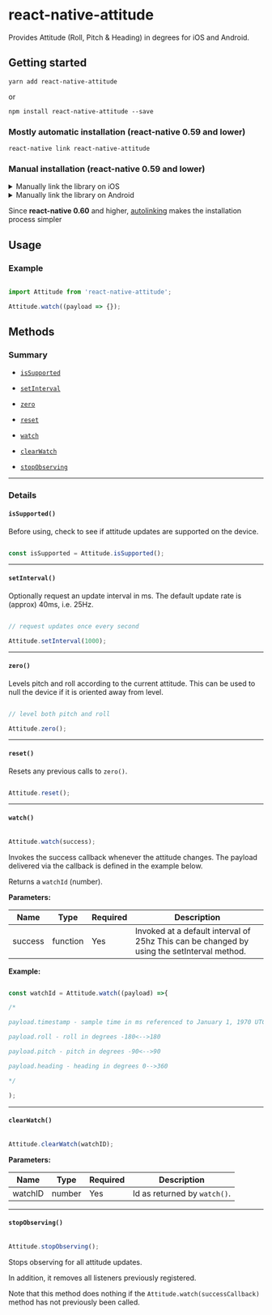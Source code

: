   
# react-native-attitude

Provides Attitude (Roll, Pitch & Heading) in degrees for iOS and Android.
  
## Getting started

`yarn add react-native-attitude`

or

`npm install react-native-attitude --save`

### Mostly automatic installation (react-native 0.59 and lower)

`react-native link react-native-attitude`

### Manual installation (react-native 0.59 and lower)

<details>
<summary>Manually link the library on iOS</summary>

### `Open RNAttitude.xcodeproj in Xcode`

Drag `RNAttitude.xcodeproj` to your project on Xcode (usually under the Libraries group on Xcode):

![xcode-add](https://facebook.github.io/react-native/docs/assets/AddToLibraries.png)

### Link `libRNAttitude.a` binary with libraries

Click on your main project file (the one that represents the `.xcodeproj`) select `Build Phases` and drag the static library from the `Products` folder inside the Library you are importing to `Link Binary With Libraries` (or use the `+` sign and choose library from the list):

![xcode-link](https://facebook.github.io/react-native/docs/assets/AddToBuildPhases.png)

### Using CocoaPods

Update your `Podfile`

```
pod 'react-native-attitude', path: '../node_modules/react-native-attitude'
```
</details>

<details>

<summary>Manually link the library on Android</summary>

#### `android/settings.gradle`

```groovy

include ':react-native-attitude'

project(':react-native-attitude').projectDir = new File(rootProject.projectDir, '../node_modules/react-native-attitude/android')

```

#### `android/app/build.gradle`

```groovy

dependencies {
...
implementation project(':react-native-attitude')
}

```

#### `android/app/src/main/.../MainApplication.java`

On top, where imports are:

```java

import com.sensorworks.RNAttitudePackage;

```

Add the `RNAttitudePackage` class to your list of exported packages.

```java

@Override
protected List<ReactPackage> getPackages() {
  return Arrays.asList(
    new MainReactPackage(),
    new RNAttitudePackage()
  );
}

```
</details>

Since ****react-native 0.60**** and higher, [autolinking](https://github.com/react-native-community/cli/blob/master/docs/autolinking.md) makes the installation process simpler

## Usage

### Example
 
```javascript

import Attitude from 'react-native-attitude';

Attitude.watch((payload => {});

```

## Methods

### Summary

*  [`isSupported`](#issupported)

*  [`setInterval`](#setinterval)

*  [`zero`](#zero)

*  [`reset`](#reset)

*  [`watch`](#watch)

*  [`clearWatch`](#clearwatch)

*  [`stopObserving`](#stopobserving)

---

### Details

#### `isSupported()`

Before using, check to see if attitude updates are supported on the device.

```javascript

const isSupported = Attitude.isSupported();

```
---

#### `setInterval()`

Optionally request an update interval in ms. The default update rate is (approx) 40ms, i.e. 25Hz.

```javascript

// request updates once every second

Attitude.setInterval(1000);

```
---

#### `zero()`

Levels pitch and roll according to the current attitude. This can be used to null the device if it is oriented away from level.

```javascript

// level both pitch and roll 

Attitude.zero();

```
---

#### `reset()`

Resets any previous calls to `zero()`.

```javascript

Attitude.reset();

```
---

#### `watch()`

```javascript

Attitude.watch(success);

```
Invokes the success callback whenever the attitude changes. 
The payload delivered via the callback is defined in the example below.

Returns a `watchId` (number).

****Parameters:****

| Name  | Type | Required | Description |
| ------- | -------- | -------- | ----------------------------------------- |
| success | function | Yes  | Invoked at a default interval of 25hz This can be changed by using the setInterval method.  |

****Example:****

```javascript

const watchId = Attitude.watch((payload) =>{

/*

payload.timestamp - sample time in ms referenced to January 1, 1970 UTC

payload.roll - roll in degrees -180<-->180

payload.pitch - pitch in degrees -90<-->90

payload.heading - heading in degrees 0-->360

*/

);

```
---

#### `clearWatch()`

```javascript

Attitude.clearWatch(watchID);

```

****Parameters:****

| Name  | Type | Required | Description  |
| ------- | ------ | -------- | ------------------------------------ |
| watchID | number | Yes  | Id as returned by `watch()`. |
---

#### `stopObserving()`

```javascript

Attitude.stopObserving();

```

Stops observing for all attitude updates.

In addition, it removes all listeners previously registered.

Note that this method does nothing if the `Attitude.watch(successCallback)` method has not previously been called.

